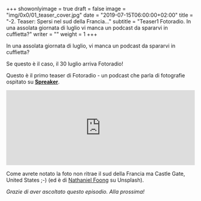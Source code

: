 +++
showonlyimage = true
draft = false
image = "img/0x0/01_teaser_cover.jpg"
date = "2019-07-15T06:00:00+02:00"
title = "-2. Teaser: Spersi nel sud della Francia..."
subtitle = "Teaser1 Fotoradio. In una assolata giornata di luglio vi manca un podcast da spararvi in cuffietta?"
writer = ""
weight = 1
+++

In una assolata giornata di luglio, vi manca un podcast da spararvi in cuffietta?
<!--more-->

Se questo è il caso, il 30 luglio arriva Fotoradio!


Questo è il primo teaser di Fotoradio - un podcast che parla di fotografie ospitato su <a href="https://www.spreaker.com/user/11400220/def-teaser-0x0">**Spreaker**</a>.

<iframe src="https://widget.spreaker.com/player?episode_id=18546991&theme=light&playlist=false&playlist-continuous=false&autoplay=false&live-autoplay=false&chapters-image=true&episode_image_position=right&hide-logo=false&hide-likes=false&hide-comments=false&hide-sharing=false&hide-download=true" width="100%" height="200px" frameborder="0"></iframe>

Come avrete notato la foto non ritrae il sud della Francia ma Castle Gate, United States ;-) (ed è di <a href="https://unsplash.com/@hoehoeyay">Nathaniel Foong</a> su Unsplash).

_Grazie di aver ascoltato questo episodio. Alla prossima!_
